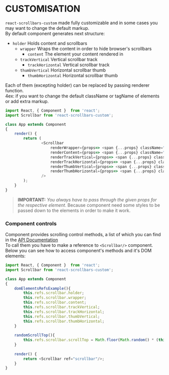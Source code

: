 # CUSTOMISATION
`react-scrollbars-custom` made fully customizable and in some cases you may want to change the default markup.  
By default component generates next structure: 
* `holder` Holds content and scrollbars
    * `wrapper` Wraps the content in order to hide browser's scrollbars
        * `content` The element your content rendered in
    * `trackVertical` Vertical scrollbar track
        * `trackHorizontal` Vertical scrollbar track
    * `thumbVertical`  Horizontal scrollbar thumb
        * `thumbHorizontal` Horizontal scrollbar thumb

Each of them (excepting holder) can be replaced by passing renderer function.  
4ex: if you want to change the default className or tagName of elements or add extra markup.
```javascript
import React, { Component }  from 'react';
import Scrollbar from 'react-scrollbars-custom';

class App extends Component
{
    render() {
        return (
                <Scrollbar
                    renderWrapper={props=> <span {...props} className="MyAwesomeWrapper"/>}
                    renderContent={props=> <span {...props} className="MyAwesomeContent"/>}
                    renderTrackVertical={props=> <span {...props} className="MyAwesomeTrackVertical"/>}
                    renderTrackHorizontal={props=> <span {...props} className="MyAwesomeTrackHorizontal"/>}
                    renderThumbVertical={props=> <span {...props} className="MyAwesomeThumbVertical"/>}
                    renderThumbHorizontal={props=> <span {...props} className="MyAwesomeThumbHorizontal"/>}
                />
        );
    }
}
``` 
>**IMPORTANT:** _You always have to pass through the given props for the respective element_. Because component need some styles to be passed down to the elements in order to make it work.

### Component controls
Component provides scrolling control methods, a list of which you can find in the [API Documentation](https://github.com/xobotyi/react-scrollbars-custom/tree/master/docs/API.md)  
To call them you have to make a reference to `<Scrollbar/>` component. Below you can see how to access component's methods and it's DOM elements:  
```javascript
import React, { Component }  from 'react';
import Scrollbar from 'react-scrollbars-custom';

class App extends Component
{
    domElementsRefsExample(){
        this.refs.scrollbar.holder;
        this.refs.scrollbar.wrapper;
        this.refs.scrollbar.content;
        this.refs.scrollbar.trackVertical;
        this.refs.scrollbar.trackHorizontal;
        this.refs.scrollbar.thumbVertical;
        this.refs.scrollbar.thumbHorizontal;
    }
    
    randomScrollTop(){
        this.refs.scrollbar.scrollTop = Math.floor(Math.random() * (this.refs.scrollbar.scrollHeight + 1));
    }
    
    render() {
        return <Scrollbar ref="scrollbar"/>;
    }
}
```
